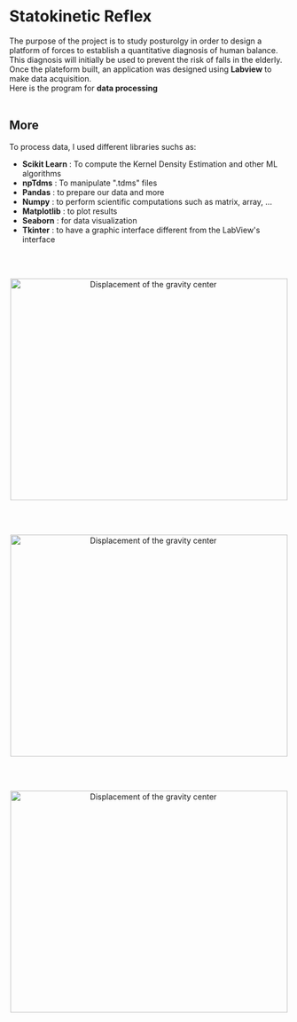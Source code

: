 # Statokinetic Reflex

The purpose of the project is to study posturolgy in order to design a platform of forces to establish 
a quantitative diagnosis of human balance. This diagnosis will initially be used to prevent the risk of falls in the elderly.
<br/>
Once the plateform built, an application was designed using <strong>Labview</strong> to make data acquisition.
<br/>
Here is the program for <strong>data processing</strong>
<br/><br/>
<h2>More</h2>
To process data, I used different libraries suchs as: <br/>
<ul>
  <li> <strong>Scikit Learn</strong> : To compute the Kernel Density Estimation and other ML algorithms</li>
  <li> <strong>npTdms</strong> : To manipulate ".tdms" files</li>
  <li> <strong>Pandas</strong> : to prepare our data and more</li>
  <li> <strong>Numpy</strong> : to perform scientific computations such as matrix, array, ...</li>
  <li> <strong>Matplotlib</strong> : to plot results</li>
  <li> <strong>Seaborn</strong> : for data visualization</li>
  <li> <strong>Tkinter</strong> : to have a graphic interface different from the LabView's interface </li>
</ul>

<br/><br/>
<div align="center">
  <img src="gravity_center1.png" alt="Displacement of the gravity center" height="400px" width="500px"/>
</div>

<br/><br/>
<div align="center">
  <img src="gravity_center2.png" alt="Displacement of the gravity center" height="400px" width="500px"/>
</div>

<br/><br/>
<div align="center">
  <img src="gravity_center3.png" alt="Displacement of the gravity center" height="400px" width="500px"/>
</div>
